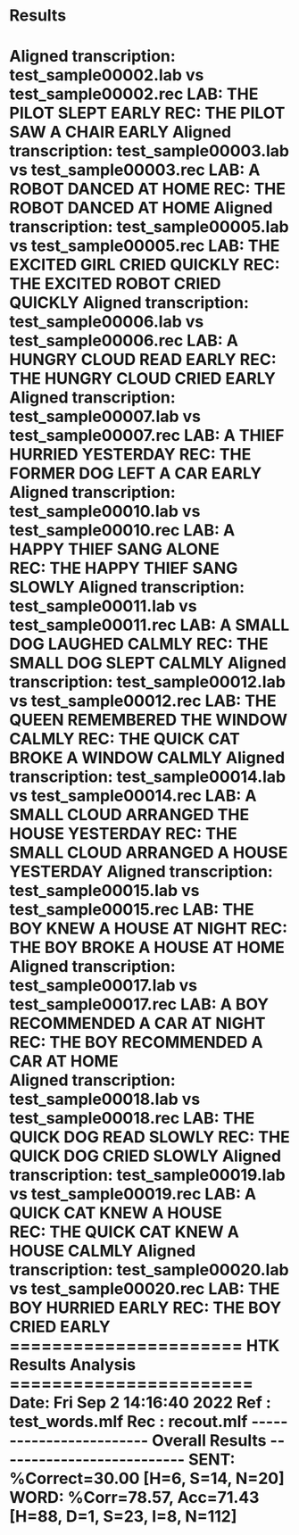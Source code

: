 # Results

Aligned transcription: test_sample00002.lab vs test_sample00002.rec
 LAB: THE PILOT       SLEPT EARLY 
 REC: THE PILOT SAW A CHAIR EARLY 
Aligned transcription: test_sample00003.lab vs test_sample00003.rec
 LAB: A   ROBOT DANCED AT HOME 
 REC: THE ROBOT DANCED AT HOME 
Aligned transcription: test_sample00005.lab vs test_sample00005.rec
 LAB: THE EXCITED GIRL  CRIED QUICKLY 
 REC: THE EXCITED ROBOT CRIED QUICKLY 
Aligned transcription: test_sample00006.lab vs test_sample00006.rec
 LAB: A   HUNGRY CLOUD READ  EARLY 
 REC: THE HUNGRY CLOUD CRIED EARLY 
Aligned transcription: test_sample00007.lab vs test_sample00007.rec
 LAB:                     A THIEF HURRIED YESTERDAY 
 REC: THE FORMER DOG LEFT A       CAR     EARLY     
Aligned transcription: test_sample00010.lab vs test_sample00010.rec
 LAB: A   HAPPY THIEF SANG ALONE  
 REC: THE HAPPY THIEF SANG SLOWLY 
Aligned transcription: test_sample00011.lab vs test_sample00011.rec
 LAB: A   SMALL DOG LAUGHED CALMLY 
 REC: THE SMALL DOG SLEPT   CALMLY 
Aligned transcription: test_sample00012.lab vs test_sample00012.rec
 LAB: THE       QUEEN REMEMBERED THE WINDOW CALMLY 
 REC: THE QUICK CAT   BROKE      A   WINDOW CALMLY 
Aligned transcription: test_sample00014.lab vs test_sample00014.rec
 LAB: A   SMALL CLOUD ARRANGED THE HOUSE YESTERDAY 
 REC: THE SMALL CLOUD ARRANGED A   HOUSE YESTERDAY 
Aligned transcription: test_sample00015.lab vs test_sample00015.rec
 LAB: THE BOY KNEW  A HOUSE AT NIGHT 
 REC: THE BOY BROKE A HOUSE AT HOME  
Aligned transcription: test_sample00017.lab vs test_sample00017.rec
 LAB: A   BOY RECOMMENDED A CAR AT NIGHT 
 REC: THE BOY RECOMMENDED A CAR AT HOME  
Aligned transcription: test_sample00018.lab vs test_sample00018.rec
 LAB: THE QUICK DOG READ  SLOWLY 
 REC: THE QUICK DOG CRIED SLOWLY 
Aligned transcription: test_sample00019.lab vs test_sample00019.rec
 LAB: A   QUICK CAT KNEW A HOUSE        
 REC: THE QUICK CAT KNEW A HOUSE CALMLY 
Aligned transcription: test_sample00020.lab vs test_sample00020.rec
 LAB: THE BOY HURRIED EARLY 
 REC: THE BOY CRIED   EARLY 
====================== HTK Results Analysis =======================
  Date: Fri Sep  2 14:16:40 2022
  Ref : test_words.mlf
  Rec : recout.mlf
------------------------ Overall Results --------------------------
SENT: %Correct=30.00 [H=6, S=14, N=20]
WORD: %Corr=78.57, Acc=71.43 [H=88, D=1, S=23, I=8, N=112]
===================================================================
